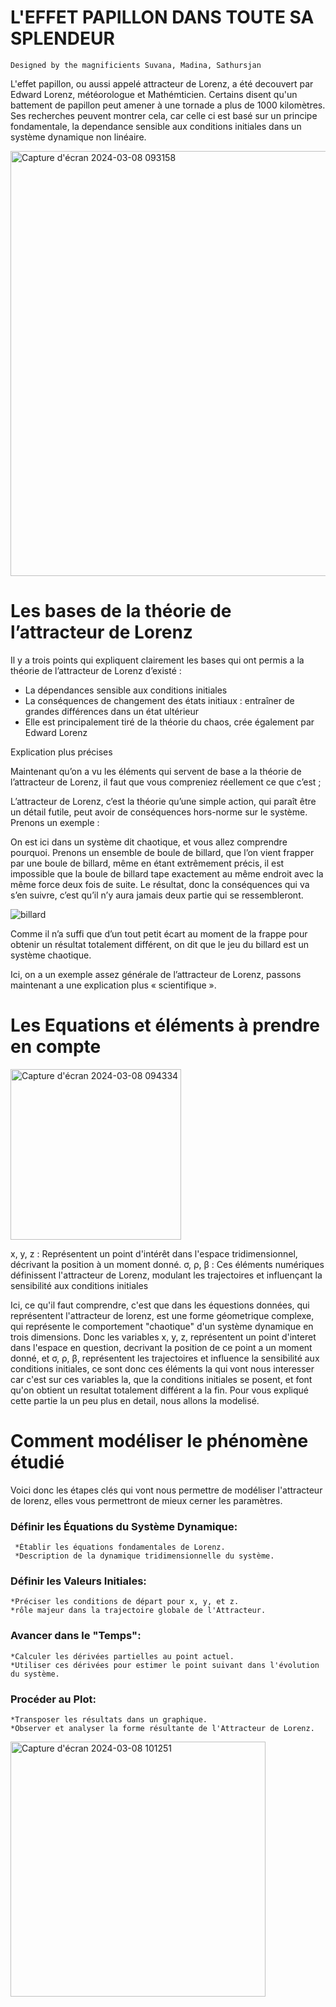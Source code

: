 # L'EFFET PAPILLON DANS TOUTE SA SPLENDEUR
    Designed by the magnificients Suvana, Madina, Sathursjan

L'effet papillon, ou aussi appelé attracteur de Lorenz, a été decouvert par Edward Lorenz, météorologue et Mathémticien. Certains disent qu'un battement de papillon peut amener à une tornade a plus de 1000 kilomètres. Ses recherches peuvent montrer cela, car celle ci est basé sur un principe fondamentale, la dependance sensible aux conditions initiales dans un système dynamique non linéaire.

<img width="680" alt="Capture d'écran 2024-03-08 093158" src="https://github.com/are-dynamic-2024-g3/effet-papillon.github.io/assets/160217704/ece84bb6-992d-44f9-a504-b22166f5597d">

# Les bases  de la théorie de l’attracteur de Lorenz   

Il y a trois points qui expliquent clairement les bases qui ont permis a la théorie de l’attracteur de Lorenz d’existé :

- La dépendances sensible aux conditions initiales
- La conséquences de changement des états initiaux : entraîner de grandes différences dans un état ultérieur
- Elle est principalement tiré de la théorie du chaos, crée également par Edward Lorenz

Explication plus précises

Maintenant qu’on a vu les éléments qui servent de base a la théorie de l’attracteur de Lorenz, il faut que vous compreniez réellement ce que c’est ;

L’attracteur de Lorenz, c’est la théorie qu’une simple action, qui paraît être un détail futile, peut avoir de conséquences hors-norme sur le système. Prenons un exemple :

On est ici dans un système dit chaotique, et vous allez comprendre pourquoi. Prenons un ensemble de boule de billard, que l’on vient frapper par une boule de billard, même en étant extrêmement précis, il est impossible que la boule de billard tape exactement au même endroit avec la même force deux fois de suite. Le résultat, donc la conséquences qui va s’en suivre, c’est qu’il n’y aura jamais deux partie qui se ressembleront.

 ![billard](https://github.com/are-dynamic-2024-g3/effet-papillon.github.io/assets/160217704/d2a946f3-61cc-41fe-bf37-532a94e387ea)

 Comme il n’a suffi que d’un tout petit écart au moment de la frappe pour obtenir un résultat totalement différent, on dit que le jeu du billard est un système chaotique.
 
 Ici, on a un exemple assez générale de l’attracteur de Lorenz, passons maintenant a une explication plus « scientifique ».

# Les Equations et éléments à prendre en compte

<img width="273" alt="Capture d'écran 2024-03-08 094334" src="https://github.com/are-dynamic-2024-g3/effet-papillon.github.io/assets/160217704/f453ed7e-c933-479c-b1d9-5f996019c8a0">

x, y, z : Représentent un point d'intérêt dans l'espace tridimensionnel, décrivant la position à un moment donné.
σ, ρ, β : Ces éléments numériques définissent l'attracteur de Lorenz, modulant les trajectoires et influençant la sensibilité aux conditions initiales

Ici, ce qu'il faut comprendre, c'est que dans les équestions données, qui représentent l'attracteur de lorenz, est une forme géometrique complexe, qui représente le comportement "chaotique" d'un système dynamique en trois dimensions. Donc les variables x, y, z, représentent un point d'interet dans l'espace en question, decrivant la position de ce point a un moment donné, et σ, ρ, β, représentent les trajectoires et influence la sensibilité aux conditions initiales, ce sont donc ces éléments la qui vont nous interesser car c'est sur ces variables la, que la conditions initiales se posent, et font qu'on obtient un resultat totalement différent a la fin. Pour vous expliqué cette partie la un peu plus en detail, nous allons la modelisé. 

# Comment modéliser le phénomène étudié 

Voici donc les étapes clés qui vont nous permettre de modéliser l'attracteur de lorenz, elles vous permettront de mieux cerner les paramètres.

### Définir les Équations du Système Dynamique:
     *Établir les équations fondamentales de Lorenz.
     *Description de la dynamique tridimensionnelle du système.
### Définir les Valeurs Initiales:
    *Préciser les conditions de départ pour x, y, et z.
    *rôle majeur dans la trajectoire globale de l'Attracteur.
### Avancer dans le "Temps":
    *Calculer les dérivées partielles au point actuel.
    *Utiliser ces dérivées pour estimer le point suivant dans l'évolution du système.
### Procéder au Plot:
    *Transposer les résultats dans un graphique.
    *Observer et analyser la forme résultante de l'Attracteur de Lorenz.
<img width="408" alt="Capture d'écran 2024-03-08 101251" src="https://github.com/are-dynamic-2024-g3/effet-papillon.github.io/assets/160217704/9f66dbfb-3df3-4ccd-874d-316f664cdf3c">

